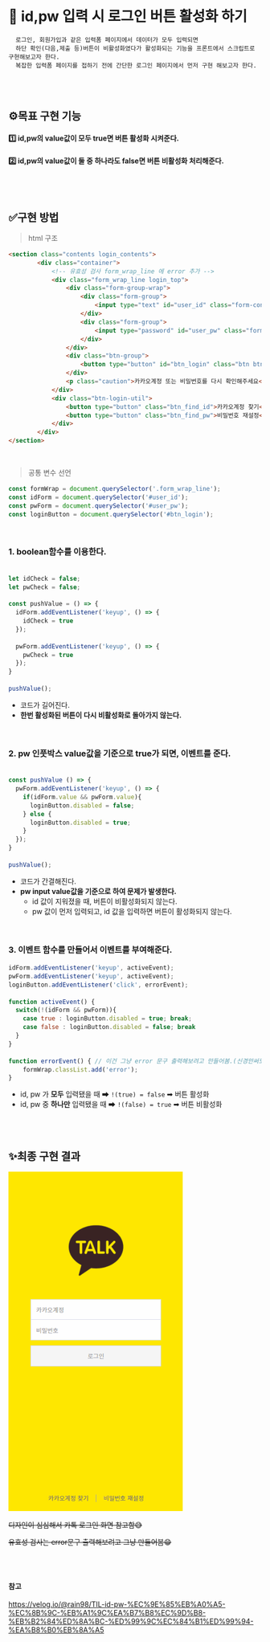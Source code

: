 # 🔐 id,pw 입력 시 로그인 버튼 활성화 하기

``` 
  로그인, 회원가입과 같은 입력폼 페이지에서 데이터가 모두 입력되면
  하단 확인(다음,제출 등)버튼이 비활성화였다가 활성화되는 기능을 프론트에서 스크립트로 구현해보고자 한다. 
  복잡한 입력폼 페이지를 접하기 전에 간단한 로그인 페이지에서 먼저 구현 해보고자 한다.
```

<br><br>

## ⚙목표 구현 기능
#### 1️⃣ id,pw의 value값이 모두 true면 버튼 활성화 시켜준다.
#### 2️⃣ id,pw의 value값이 둘 중 하나라도 false면 버튼 비활성화 처리해준다. 
 
<br><br>

## ✅구현 방법

> html 구조
```html
<section class="contents login_contents">
        <div class="container">
            <!-- 유효성 검사 form_wrap_line 에 error 추가 -->
            <div class="form_wrap_line login_top">
                <div class="form-group-wrap">
                    <div class="form-group">
                        <input type="text" id="user_id" class="form-control box" placeholder="카카오계정" title="카카오계정">
                    </div>
                    <div class="form-group">
                        <input type="password" id="user_pw" class="form-control box" placeholder="비밀번호" title="비밀번호">
                    </div>
                </div>
                <div class="btn-group">
                    <button type="button" id="btn_login" class="btn btn_lg btn_primary" disabled>로그인</button>
                </div>
                <p class="caution">카카오계정 또는 비밀번호를 다시 확인해주세요</p>
            </div>
            <div class="btn-login-util">
                <button type="button" class="btn_find_id">카카오계정 찾기</button>
                <button type="button" class="btn_find_pw">비밀번호 재설정</button>
            </div>
        </div>
</section>

```
<br>

> 공통 변수 선언
``` javascript
const formWrap = document.querySelector('.form_wrap_line');
const idForm = document.querySelector('#user_id');
const pwForm = document.querySelector('#user_pw');
const loginButton = document.querySelector('#btn_login');

```
<br>

### 1. boolean함수를 이용한다.
```javascript

let idCheck = false;
let pwCheck = false;

const pushValue = () => {
  idForm.addEventListener('keyup', () => {
    idCheck = true
  });
  
  pwForm.addEventListener('keyup', () => {
    pwCheck = true
  });
}

pushValue();
```
- 코드가 길어진다.
- **한번 활성화된 버튼이 다시 비활성화로 돌아가지 않는다.**

<br>


### 2. pw 인풋박스 value값을 기준으로 true가 되면, 이벤트를 준다.
```javascript

const pushValue () => {
  pwForm.addEventListener('keyup', () => {
    if(idForm.value && pwForm.value){
      loginButton.disabled = false;
    } else {
      loginButton.disabled = true;
    }
  });
}

pushValue();
```
- 코드가 간결해진다.
- **pw input value값을 기준으로 하여 문제가 발생한다.**
   - id 값이 지워졌을 때, 버튼이 비활성화되지 않는다.
   - pw 값이 먼저 입력되고, id 값을 입력하면 버튼이 활성화되지 않는다.

<br> 

### 3. 이벤트 함수를 만들어서 이벤트를 부여해준다.  
```javascript
idForm.addEventListener('keyup', activeEvent);
pwForm.addEventListener('keyup', activeEvent);
loginButton.addEventListener('click', errorEvent);

function activeEvent() {
  switch(!(idForm && pwForm)){
    case true : loginButton.disabled = true; break;
    case false : loginButton.disabled = false; break
  }
}

function errorEvent() { // 이건 그냥 error 문구 출력해보려고 만들어봄.(신경안써도됨)
    formWrap.classList.add('error');
}

```
- id, pw 가 **모두** 입력됐을 때 ➡ ```!(true) = false``` ➡ 버튼 활성화 
- id, pw 중 **하나만** 입력됐을 때 ➡ ```!(false) = true``` ➡ 버튼 비활성화

<br><br>

## ✨최종 구현 결과
![image](./img/login_active_button.gif)

~~디자인이 심심해서 카톡 로그인 화면 참고함😅~~

~~유효성 검사는 error문구 출력해보려고 그냥 만들어봄😁~~

<br><br>


#### 참고 
https://velog.io/@rain98/TIL-id-pw-%EC%9E%85%EB%A0%A5-%EC%8B%9C-%EB%A1%9C%EA%B7%B8%EC%9D%B8-%EB%B2%84%ED%8A%BC-%ED%99%9C%EC%84%B1%ED%99%94-%EA%B8%B0%EB%8A%A5
